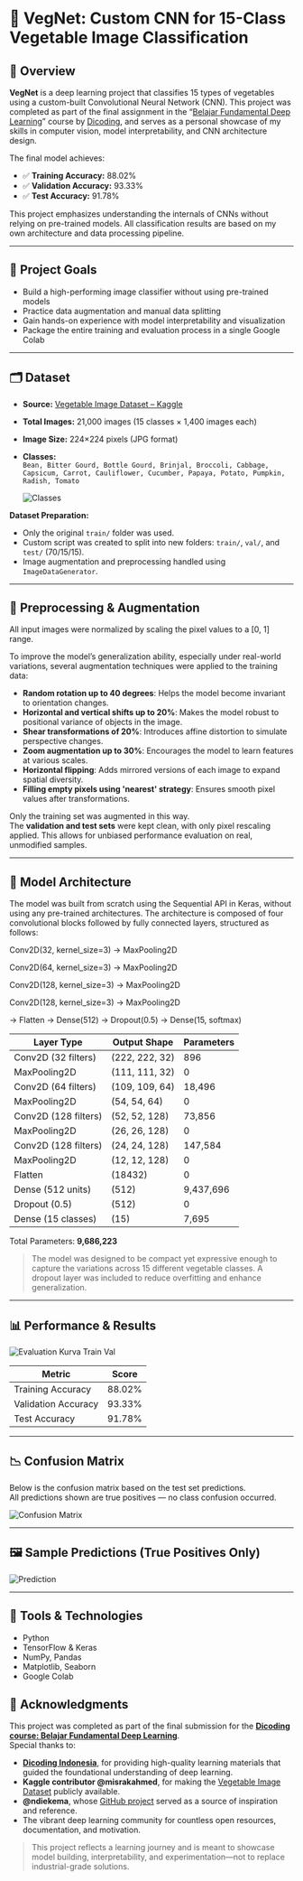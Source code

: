 # 🥬 VegNet: Custom CNN for 15-Class Vegetable Image Classification

## 📌 Overview
**VegNet** is a deep learning project that classifies 15 types of vegetables using a custom-built Convolutional Neural Network (CNN). This project was completed as part of the final assignment in the “[Belajar Fundamental Deep Learning](https://www.dicoding.com/certificates/81P2L9YKYZOY)” course by [Dicoding](https://www.dicoding.com), and serves as a personal showcase of my skills in computer vision, model interpretability, and CNN architecture design.

The final model achieves:
- ✅ **Training Accuracy:** 88.02%  
- ✅ **Validation Accuracy:** 93.33%  
- ✅ **Test Accuracy:** 91.78%

This project emphasizes understanding the internals of CNNs without relying on pre-trained models. All classification results are based on my own architecture and data processing pipeline.

---

## 🧠 Project Goals
- Build a high-performing image classifier without using pre-trained models
- Practice data augmentation and manual data splitting
- Gain hands-on experience with model interpretability and visualization
- Package the entire training and evaluation process in a single Google Colab

---

## 🗂 Dataset
- **Source:** [Vegetable Image Dataset – Kaggle](https://www.kaggle.com/datasets/misrakahmed/vegetable-image-dataset)
- **Total Images:** 21,000 images (15 classes × 1,400 images each)
- **Image Size:** 224×224 pixels (JPG format)
- **Classes:**  
  `Bean, Bitter Gourd, Bottle Gourd, Brinjal, Broccoli, Cabbage, Capsicum, Carrot, Cauliflower, Cucumber, Papaya, Potato, Pumpkin, Radish, Tomato`

  ![Classes](images/contoh_gambar_15_kelas_sayuran.png)

**Dataset Preparation:**
- Only the original `train/` folder was used.
- Custom script was created to split into new folders: `train/`, `val/`, and `test/` (70/15/15).
- Image augmentation and preprocessing handled using `ImageDataGenerator`.

---

## 🧪 Preprocessing & Augmentation

All input images were normalized by scaling the pixel values to a [0, 1] range.

To improve the model’s generalization ability, especially under real-world variations, several augmentation techniques were applied to the training data:

- **Random rotation up to 40 degrees**: Helps the model become invariant to orientation changes.
- **Horizontal and vertical shifts up to 20%**: Makes the model robust to positional variance of objects in the image.
- **Shear transformations of 20%**: Introduces affine distortion to simulate perspective changes.
- **Zoom augmentation up to 30%**: Encourages the model to learn features at various scales.
- **Horizontal flipping**: Adds mirrored versions of each image to expand spatial diversity.
- **Filling empty pixels using 'nearest' strategy**: Ensures smooth pixel values after transformations.

Only the training set was augmented in this way.  
The **validation and test sets** were kept clean, with only pixel rescaling applied. This allows for unbiased performance evaluation on real, unmodified samples.

---

## 🧱 Model Architecture

The model was built from scratch using the Sequential API in Keras, without using any pre-trained architectures. The architecture is composed of four convolutional blocks followed by fully connected layers, structured as follows:

Conv2D(32, kernel_size=3) → MaxPooling2D

Conv2D(64, kernel_size=3) → MaxPooling2D

Conv2D(128, kernel_size=3) → MaxPooling2D

Conv2D(128, kernel_size=3) → MaxPooling2D

→ Flatten → Dense(512) → Dropout(0.5) → Dense(15, softmax)

| Layer Type          | Output Shape       | Parameters |
|---------------------|--------------------|------------|
| Conv2D (32 filters) | (222, 222, 32)     | 896        |
| MaxPooling2D        | (111, 111, 32)     | 0          |
| Conv2D (64 filters) | (109, 109, 64)     | 18,496     |
| MaxPooling2D        | (54, 54, 64)       | 0          |
| Conv2D (128 filters)| (52, 52, 128)      | 73,856     |
| MaxPooling2D        | (26, 26, 128)      | 0          |
| Conv2D (128 filters)| (24, 24, 128)      | 147,584    |
| MaxPooling2D        | (12, 12, 128)      | 0          |
| Flatten             | (18432)            | 0          |
| Dense (512 units)   | (512)              | 9,437,696  |
| Dropout (0.5)       | (512)              | 0          |
| Dense (15 classes)  | (15)               | 7,695      |

Total Parameters: **9,686,223**

> The model was designed to be compact yet expressive enough to capture the variations across 15 different vegetable classes. A dropout layer was included to reduce overfitting and enhance generalization.

---

## 📊 Performance & Results

![Evaluation Kurva Train Val](images/grafik_hasil_training_dan_val.png)

| Metric              | Score     |
|---------------------|-----------|
| Training Accuracy   | 88.02%    |
| Validation Accuracy | 93.33%    |
| Test Accuracy       | 91.78%    |

---

## 📉 Confusion Matrix

Below is the confusion matrix based on the test set predictions.  
All predictions shown are true positives — no class confusion occurred.

![Confusion Matrix](images/confusion_matrix.png)

---

## 🖼️ Sample Predictions (True Positives Only)

![Prediction](images/hasil_prediksi.png)

---

## 🧰 Tools & Technologies
- Python
- TensorFlow & Keras
- NumPy, Pandas
- Matplotlib, Seaborn
- Google Colab

## 🙏 Acknowledgments

This project was completed as part of the final submission for the **[Dicoding course: Belajar Fundamental Deep Learning](https://www.dicoding.com/certificates/81P2L9YKYZOY)**.  
Special thanks to:

- **[Dicoding Indonesia](https://www.dicoding.com)**, for providing high-quality learning materials that guided the foundational understanding of deep learning.
- **Kaggle contributor @misrakahmed**, for making the [Vegetable Image Dataset](https://www.kaggle.com/datasets/misrakahmed/vegetable-image-dataset) publicly available.
- **@ndiekema**, whose [GitHub project](https://github.com/ndiekema/vegetable_classifier) served as a source of inspiration and reference.
- The vibrant deep learning community for countless open resources, documentation, and motivation.

> This project reflects a learning journey and is meant to showcase model building, interpretability, and experimentation—not to replace industrial-grade solutions.
